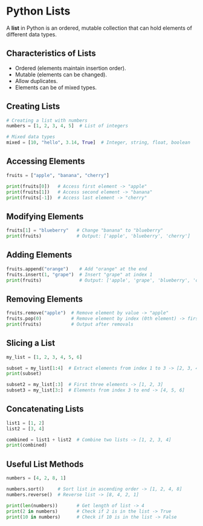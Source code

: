 # Python Lists

A **list** in Python is an ordered, mutable collection that can hold elements of different data types.

## Characteristics of Lists

- Ordered (elements maintain insertion order).
- Mutable (elements can be changed).
- Allow duplicates.
- Elements can be of mixed types.

## Creating Lists

```python
# Creating a list with numbers
numbers = [1, 2, 3, 4, 5]  # List of integers

# Mixed data types
mixed = [10, "hello", 3.14, True]  # Integer, string, float, boolean
```

## Accessing Elements

```python
fruits = ["apple", "banana", "cherry"]

print(fruits[0])   # Access first element -> "apple"
print(fruits[1])   # Access second element -> "banana"
print(fruits[-1])  # Access last element -> "cherry"
```

## Modifying Elements

```python
fruits[1] = "blueberry"   # Change "banana" to "blueberry"
print(fruits)             # Output: ['apple', 'blueberry', 'cherry']    
```

## Adding Elements

```python
fruits.append("orange")    # Add "orange" at the end
fruits.insert(1, "grape")  # Insert "grape" at index 1
print(fruits)              # Output: ['apple', 'grape', 'blueberry', 'cherry', 'orange']
```

## Removing Elements

```python
fruits.remove("apple")  # Remove element by value -> "apple"
fruits.pop(0)           # Remove element by index (0th element) -> first element
print(fruits)           # Output after removals
```

## Slicing a List

```python
my_list = [1, 2, 3, 4, 5, 6]

subset = my_list[1:4]  # Extract elements from index 1 to 3 -> [2, 3, 4]
print(subset)

subset2 = my_list[:3]  # First three elements -> [1, 2, 3]
subset3 = my_list[3:]  # Elements from index 3 to end -> [4, 5, 6]
```

## Concatenating Lists

```python
list1 = [1, 2]
list2 = [3, 4]

combined = list1 + list2  # Combine two lists -> [1, 2, 3, 4]
print(combined)
```

## Useful List Methods

```python
numbers = [4, 2, 8, 1]

numbers.sort()     # Sort list in ascending order -> [1, 2, 4, 8]
numbers.reverse()  # Reverse list -> [8, 4, 2, 1]

print(len(numbers))       # Get length of list -> 4
print(2 in numbers)       # Check if 2 is in the list -> True
print(10 in numbers)      # Check if 10 is in the list -> False
```